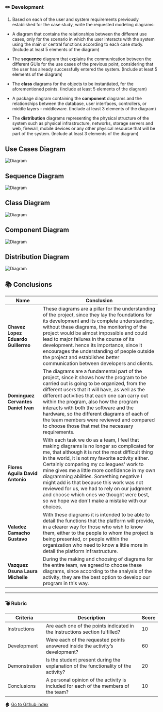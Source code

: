 ### :pencil2: Development

1. Based on each of the user and system requirements previously established for the case study, write the requested modeling diagrams:

+ A diagram that contains the relationships between the different use cases, only for the scenario in which the user interacts with the system using the main or central functions according to each case study. (Include at least 5 elements of the diagram)

+ The **sequence** diagram that explains the communication between the different GUIs for the use cases of the previous point, considering that the user has already successfully entered the system. (Include at least 5 elements of the diagram)

+ The **class** diagrams for the objects to be instantiated, for the aforementioned points. (Include at least 5 elements of the diagram)

+ A package diagram containing the **component** diagrams and the relationships between the database, user interfaces, controllers, or middle layers - middleware. (Include at least 3 elements of the diagram)

+ The **distribution** diagrams representing the physical structure of the system such as physical infrastructure, networks, storage servers and web, firewall, mobile devices or any other physical resource that will be part of the system. (Include at least 3 elements of the diagram)

## Use Cases Diagram

![Diagram](https://raw.githubusercontent.com/Eduardo17tec/AnalisisAvanzadoDeSoftware/main/Diagrams/C1.4_CasoDeUsoEnglish.png)


## Sequence Diagram

![Diagram](https://raw.githubusercontent.com/Eduardo17tec/AnalisisAvanzadoDeSoftware/main/Diagrams/C1.4_SecuenciaClienteEnglish.png)

## Class Diagram

![Diagram](https://raw.githubusercontent.com/Eduardo17tec/AnalisisAvanzadoDeSoftware/main/Diagrams/DiagramaClasesEnglish.png)

## Component Diagram

![Diagram](https://raw.githubusercontent.com/Eduardo17tec/AnalisisAvanzadoDeSoftware/main/Diagrams/DiagramaComponentesEnglish.png)

## Distribution Diagram

![Diagram](https://raw.githubusercontent.com/Eduardo17tec/AnalisisAvanzadoDeSoftware/main/Diagrams/C1.5_DiagramaDistribucionEnglish.png)

## :books: Conclusions 


|Name|Conclusion|
|---|---|
|**Chavez Lopez Eduardo Guillermo**|These diagrams are a pillar for the understanding of the project, since they lay the foundations for its development and its complete understanding, without these diagrams, the monitoring of the project would be almost impossible and could lead to major failures in the course of its development. hence its importance, since it encourages the understanding of people outside the project and establishes better communication between developers and clients.|
|**Dominguez Cervantes Daniel Ivan**|The diagrams are a fundamental part of the project, since it shows how the program to be carried out is going to be organized, from the different users that it will have, as well as the different activities that each one can carry out within the program, also how the program interacts with both the software and the hardware, so the different diagrams of each of the team members were reviewed and compared to choose those that met the necessary requirements.|
|**Flores Aguila David Antonio**|With each task we do as a team, I feel that making diagrams is no longer so complicated for me, that although it is not the most difficult thing in the world, it is not my favorite activity either. Certainly comparing my colleagues' work to mine gives me a little more confidence in my own diagramming abilities. Something negative I might add is that because this work was not reviewed for us, we had to rely on our judgment and choose which ones we thought were best, so we hope we don't make a mistake with our choices.|
|**Valadez Camacho Gustavo**|With these diagrams it is intended to be able to detail the functions that the platform will provide, in a clearer way for those who wish to know them, either to the people to whom the project is being presented, or people within the organization who need to know a little more in detail the platform infrastructure.|
|**Vazquez Osuna Laura Michelle**|During the making and choosing of diagrams for the entire team, we agreed to choose these diagrams, since according to the analysis of the activity, they are the best option to develop our program in this way.|


___

### :bomb: Rubric
 
| Criteria     | Description                                                                                  | Score |
| ------------- | -------------------------------------------------------------------------------------------- | ------- |
| Instructions | Are each one of the points indicated in the Instructions section fulfilled?  | 10 |
| Development    | Were each of the requested points answered inside the activity’s development?     | 60  |
| Demonstration| Is the student present during the explanation of the functionality of the activity?   | 20 |
| Conclusions   |A personal opinion of the activity is included for each of the members of the team?  | 10  |
 
 
:house: [Go to Github index](https://github.com/Eduardo17tec/AnalisisAvanzadoDeSoftware)
